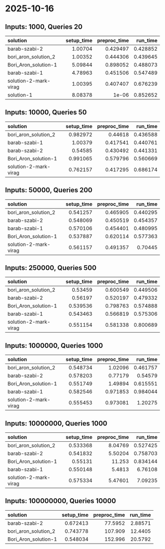 # 2025-10-16

## Inputs: 1000, Queries 20

| solution              |   setup_time |   preproc_time |   run_time |
|:----------------------|-------------:|---------------:|-----------:|
| barab-szabi-2         |      1.00704 |       0.429497 |   0.428852 |
| bori_aron_solution_2  |      1.00352 |       0.444306 |   0.439645 |
| Bori_Aron_solution-1  |      5.09844 |       0.898052 |   0.488073 |
| barab-szabi-1         |      4.78963 |       0.451506 |   0.547489 |
| solution-2-mark-virag |      1.00395 |       0.407407 |   0.676239 |
| solution-1            |      8.08378 |       1e-06    |   0.852652 |

## Inputs: 10000, Queries 50

| solution              |   setup_time |   preproc_time |   run_time |
|:----------------------|-------------:|---------------:|-----------:|
| bori_aron_solution_2  |     0.982972 |       0.44618  |   0.436588 |
| barab-szabi-1         |     1.00379  |       0.417541 |   0.440761 |
| barab-szabi-2         |     0.54585  |       0.430492 |   0.441331 |
| Bori_Aron_solution-1  |     0.991065 |       0.579796 |   0.560669 |
| solution-2-mark-virag |     0.762157 |       0.417295 |   0.686174 |

## Inputs: 50000, Queries 200

| solution              |   setup_time |   preproc_time |   run_time |
|:----------------------|-------------:|---------------:|-----------:|
| bori_aron_solution_2  |     0.541257 |       0.465905 |   0.440295 |
| barab-szabi-2         |     0.548069 |       0.450519 |   0.454357 |
| barab-szabi-1         |     0.570106 |       0.454401 |   0.480995 |
| Bori_Aron_solution-1  |     0.537887 |       0.620114 |   0.577363 |
| solution-2-mark-virag |     0.561157 |       0.491357 |   0.70445  |

## Inputs: 250000, Queries 500

| solution              |   setup_time |   preproc_time |   run_time |
|:----------------------|-------------:|---------------:|-----------:|
| bori_aron_solution_2  |     0.53459  |       0.600549 |   0.449506 |
| barab-szabi-2         |     0.56197  |       0.520197 |   0.479332 |
| Bori_Aron_solution-1  |     0.539536 |       0.798763 |   0.574888 |
| barab-szabi-1         |     0.543463 |       0.566819 |   0.575306 |
| solution-2-mark-virag |     0.551154 |       0.581338 |   0.800689 |

## Inputs: 1000000, Queries 1000

| solution              |   setup_time |   preproc_time |   run_time |
|:----------------------|-------------:|---------------:|-----------:|
| bori_aron_solution_2  |     0.548734 |       1.02096  |   0.461757 |
| barab-szabi-2         |     0.578203 |       0.77179  |   0.54579  |
| Bori_Aron_solution-1  |     0.551749 |       1.49894  |   0.615551 |
| barab-szabi-1         |     0.582546 |       0.971853 |   0.984044 |
| solution-2-mark-virag |     0.555453 |       0.973081 |   1.20275  |

## Inputs: 10000000, Queries 1000

| solution              |   setup_time |   preproc_time |   run_time |
|:----------------------|-------------:|---------------:|-----------:|
| bori_aron_solution_2  |     0.533368 |        8.04769 |   0.527425 |
| barab-szabi-2         |     0.541832 |        5.50204 |   0.758703 |
| Bori_Aron_solution-1  |     0.55131  |       11.253   |   0.834144 |
| barab-szabi-1         |     0.550148 |        5.4813  |   6.76108  |
| solution-2-mark-virag |     0.575334 |        5.47601 |   7.09235  |

## Inputs: 100000000, Queries 10000

| solution             |   setup_time |   preproc_time |   run_time |
|:---------------------|-------------:|---------------:|-----------:|
| barab-szabi-2        |     0.672413 |        77.5952 |    2.88571 |
| bori_aron_solution_2 |     0.743778 |       107.909  |   12.4405  |
| Bori_Aron_solution-1 |     0.548034 |       152.996  |   20.5792  |